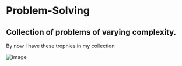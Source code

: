 # Problem-Solving
## Collection of problems of varying complexity.

By now I have these trophies in my collection

![image](https://user-images.githubusercontent.com/69118015/128667204-197b5fad-1cd5-41c9-adff-4809ca3b3290.png)
